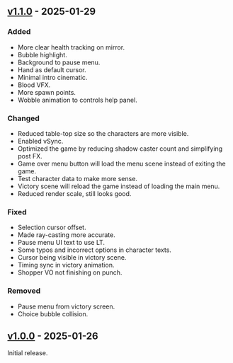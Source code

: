 ## [v1.1.0](https://github.com/Edvinas01/ggj-2025/compare/v1.0.0...v1.1.0) - 2025-01-29

### Added

- More clear health tracking on mirror.
- Bubble highlight.
- Background to pause menu.
- Hand as default cursor.
- Minimal intro cinematic.
- Blood VFX.
- More spawn points.
- Wobble animation to controls help panel.

### Changed

- Reduced table-top size so the characters are more visible.
- Enabled vSync.
- Optimized the game by reducing shadow caster count and simplifying post FX.
- Game over menu button will load the menu scene instead of exiting the game.
- Test character data to make more sense.
- Victory scene will reload the game instead of loading the main menu.
- Reduced render scale, still looks good.

### Fixed

- Selection cursor offset.
- Made ray-casting more accurate.
- Pause menu UI text to use LT.
- Some typos and incorrect options in character texts.
- Cursor being visible in victory scene.
- Timing sync in victory animation.
- Shopper VO not finishing on punch.

### Removed

- Pause menu from victory screen.
- Choice bubble collision.

## [v1.0.0](https://github.com/Edvinas01/ggj-2025/compare/v0.0.1) - 2025-01-26

Initial release.
